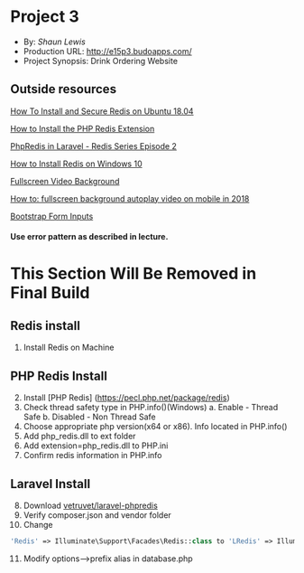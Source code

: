 # Project 3
+ By: *Shaun Lewis*
+ Production URL: <http://e15p3.budoapps.com/>
+ Project Synopsis: Drink Ordering Website

## Outside resources


[How To Install and Secure Redis on Ubuntu 18.04](https://www.digitalocean.com/community/tutorials/how-to-install-and-secure-redis-on-ubuntu-18-04)

[How to Install the PHP Redis Extension](https://serverpilot.io/docs/how-to-install-the-php-redis-extension/)

[PhpRedis in Laravel - Redis Series Episode 2](https://www.youtube.com/watch?v=UEpyWEbsrkw)

[How to Install Redis on Windows 10](https://www.youtube.com/watch?v=188Fy-oCw4w&t=633s)

[Fullscreen Video Background](https://www.w3schools.com/howto/howto_css_fullscreen_video.asp)

[How to: fullscreen background autoplay video on mobile in 2018](https://medium.com/just-goe-frontend-adventures/how-to-fullscreen-background-autoplay-video-on-mobile-in-2018-208dfee26bc1)

[Bootstrap Form Inputs](https://www.w3schools.com/bootstrap/bootstrap_forms_inputs.asp)

#### Use error pattern as described in lecture.

# This Section Will Be Removed in Final Build
## Redis install
1. Install Redis on Machine

## PHP Redis Install
2. Install [PHP Redis] (https://pecl.php.net/package/redis)
3. Check thread safety type in PHP.info()(Windows)
	a. Enable - Thread Safe
	b. Disabled - Non Thread Safe
4. Choose appropriate php version(x64 or x86). Info located in PHP.info()
5. Add php_redis.dll to ext folder
6. Add extension=php_redis.dll to PHP.ini
7. Confirm redis information in PHP.info

## Laravel Install
8. Download [vetruvet/laravel-phpredis](https://packagist.org/packages/vetruvet/laravel-phpredis)
9. Verify composer.json and vendor folder
10. Change 
```php
'Redis' => Illuminate\Support\Facades\Redis::class to 'LRedis' => Illuminate\Support\Facades\Redis::class
```
11. Modify options-->prefix alias in database.php





